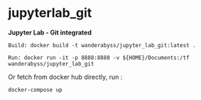 # jupyterlab_git

**Jupyter Lab - Git integrated**


`Build: docker build -t wanderabyss/jupyter_lab_git:latest .`

`Run: docker run -it -p 8888:8888 -v ${HOME}/Documents:/tf wanderabyss/jupyter_lab_git`

Or fetch from docker hub directly, run :

`docker-compose up `
